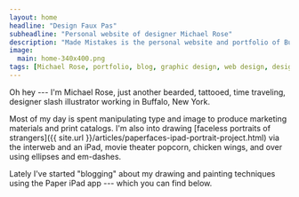 ```yaml
---
layout: home
headline: "Design Faux Pas"
subheadline: "Personal website of designer Michael Rose"
description: "Made Mistakes is the personal website and portfolio of Buffalo NY designer &amp; illustrator Michael Rose."
image: 
  main: home-340x400.png
tags: [Michael Rose, portfolio, blog, graphic design, web design, designer, Buffalo, New York, mmistakes]
---
```


Oh hey --- I'm Michael Rose, just another bearded, tattooed, time traveling, designer slash illustrator working in Buffalo, New York. 

Most of my day is spent manipulating type and image to produce marketing materials and print catalogs. I'm also into drawing [faceless portraits of strangers]({{ site.url }}/articles/paperfaces-ipad-portrait-project.html) via the interweb and an iPad, movie theater popcorn, chicken wings, and over using ellipses and em-dashes.

Lately I've started "blogging" about my drawing and painting techniques using the Paper iPad app --- which you can find below.